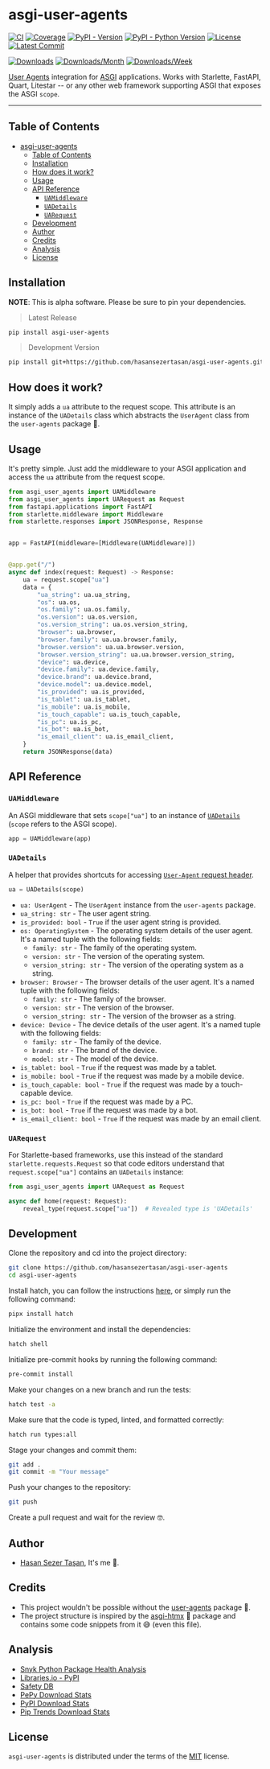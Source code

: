 # asgi-user-agents

[![CI](https://github.com/hasansezertasan/asgi-user-agents/actions/workflows/ci.yml/badge.svg)](https://github.com/hasansezertasan/asgi-user-agents/actions?query=event%3Apush+branch%3Amain+workflow%3ACI)
[![Coverage](https://img.shields.io/codecov/c/github/hasansezertasan/asgi-user-agents)](https://codecov.io/gh/hasansezertasan/asgi-user-agents)
[![PyPI - Version](https://img.shields.io/pypi/v/asgi-user-agents.svg)](https://pypi.org/project/asgi-user-agents)
[![PyPI - Python Version](https://img.shields.io/pypi/pyversions/asgi-user-agents.svg)](https://pypi.org/project/asgi-user-agents)
[![License](https://img.shields.io/github/license/hasansezertasan/asgi-user-agents.svg)](https://github.com/hasansezertasan/asgi-user-agents/blob/main/LICENSE)
[![Latest Commit](https://img.shields.io/github/last-commit/hasansezertasan/asgi-user-agents)](https://github.com/hasansezertasan/asgi-user-agents)

[![Downloads](https://pepy.tech/badge/asgi-user-agents)](https://pepy.tech/project/asgi-user-agents)
[![Downloads/Month](https://pepy.tech/badge/asgi-user-agents/month)](https://pepy.tech/project/asgi-user-agents)
[![Downloads/Week](https://pepy.tech/badge/asgi-user-agents/week)](https://pepy.tech/project/asgi-user-agents)

[User Agents][python-user-agents] integration for [ASGI](https://asgi.readthedocs.io/en/latest/) applications. Works with Starlette, FastAPI, Quart, Litestar -- or any other web framework supporting ASGI that exposes the ASGI `scope`.

-----

## Table of Contents

- [asgi-user-agents](#asgi-user-agents)
  - [Table of Contents](#table-of-contents)
  - [Installation](#installation)
  - [How does it work?](#how-does-it-work)
  - [Usage](#usage)
  - [API Reference](#api-reference)
    - [`UAMiddleware`](#uamiddleware)
    - [`UADetails`](#uadetails)
    - [`UARequest`](#uarequest)
  - [Development](#development)
  - [Author](#author)
  - [Credits](#credits)
  - [Analysis](#analysis)
  - [License](#license)

## Installation

**NOTE**: This is alpha software. Please be sure to pin your dependencies.

> Latest Release

```bash
pip install asgi-user-agents
```

> Development Version

```bash
pip install git+https://github.com/hasansezertasan/asgi-user-agents.git
```

## How does it work?

It simply adds a `ua` attribute to the request scope. This attribute is an instance of the `UADetails` class which abstracts the `UserAgent` class from the `user-agents` package 📄.

## Usage

It's pretty simple. Just add the middleware to your ASGI application and access the `ua` attribute from the request scope.

```python
from asgi_user_agents import UAMiddleware
from asgi_user_agents import UARequest as Request
from fastapi.applications import FastAPI
from starlette.middleware import Middleware
from starlette.responses import JSONResponse, Response


app = FastAPI(middleware=[Middleware(UAMiddleware)])


@app.get("/")
async def index(request: Request) -> Response:
    ua = request.scope["ua"]
    data = {
        "ua_string": ua.ua_string,
        "os": ua.os,
        "os.family": ua.os.family,
        "os.version": ua.os.version,
        "os.version_string": ua.os.version_string,
        "browser": ua.browser,
        "browser.family": ua.ua.browser.family,
        "browser.version": ua.ua.browser.version,
        "browser.version_string": ua.ua.browser.version_string,
        "device": ua.device,
        "device.family": ua.device.family,
        "device.brand": ua.device.brand,
        "device.model": ua.device.model,
        "is_provided": ua.is_provided,
        "is_tablet": ua.is_tablet,
        "is_mobile": ua.is_mobile,
        "is_touch_capable": ua.is_touch_capable,
        "is_pc": ua.is_pc,
        "is_bot": ua.is_bot,
        "is_email_client": ua.is_email_client,
    }
    return JSONResponse(data)

```

## API Reference

### `UAMiddleware`

An ASGI middleware that sets `scope["ua"]` to an instance of [`UADetails`](#uadetails) (`scope` refers to the ASGI scope).

```python
app = UAMiddleware(app)
```

### `UADetails`

A helper that provides shortcuts for accessing [`User-Agent` request header](https://developer.mozilla.org/en-US/docs/Web/HTTP/Headers/User-Agent).

```python
ua = UADetails(scope)
```

- `ua: UserAgent` - The `UserAgent` instance from the `user-agents` package.
- `ua_string: str` - The user agent string.
- `is_provided: bool` - `True` if the user agent string is provided.
- `os: OperatingSystem` - The operating system details of the user agent. It's a named tuple with the following fields:
  - `family: str` - The family of the operating system.
  - `version: str` - The version of the operating system.
  - `version_string: str` - The version of the operating system as a string.
- `browser: Browser` - The browser details of the user agent. It's a named tuple with the following fields:
  - `family: str` - The family of the browser.
  - `version: str` - The version of the browser.
  - `version_string: str` - The version of the browser as a string.
- `device: Device` - The device details of the user agent. It's a named tuple with the following fields:
  - `family: str` - The family of the device.
  - `brand: str` - The brand of the device.
  - `model: str` - The model of the device.
- `is_tablet: bool` - `True` if the request was made by a tablet.
- `is_mobile: bool` - `True` if the request was made by a mobile device.
- `is_touch_capable: bool` - `True` if the request was made by a touch-capable device.
- `is_pc: bool` - `True` if the request was made by a PC.
- `is_bot: bool` - `True` if the request was made by a bot.
- `is_email_client: bool` - `True` if the request was made by an email client.

### `UARequest`

For Starlette-based frameworks, use this instead of the standard `starlette.requests.Request` so that code editors understand that `request.scope["ua"]` contains an `UADetails` instance:

```python
from asgi_user_agents import UARequest as Request

async def home(request: Request):
    reveal_type(request.scope["ua"])  # Revealed type is 'UADetails'
```

## Development

Clone the repository and cd into the project directory:

```bash
git clone https://github.com/hasansezertasan/asgi-user-agents
cd asgi-user-agents
```

Install hatch, you can follow the instructions [here](https://hatch.pypa.io/latest/install/), or simply run the following command:

```bash
pipx install hatch
```

Initialize the environment and install the dependencies:

```bash
hatch shell
```

Initialize pre-commit hooks by running the following command:

```bash
pre-commit install
```

Make your changes on a new branch and run the tests:

```bash
hatch test -a
```

Make sure that the code is typed, linted, and formatted correctly:

```bash
hatch run types:all
```

Stage your changes and commit them:

```bash
git add .
git commit -m "Your message"
```

Push your changes to the repository:

```bash
git push
```

Create a pull request and wait for the review 🤓.

## Author

- [Hasan Sezer Taşan](https://www.github.com/hasansezertasan), It's me 👋.

## Credits

- This project wouldn't be possible without the [user-agents][python-user-agents] package 🙏.
- The project structure is inspired by the [asgi-htmx](https://github.com/florimondmanca/asgi-htmx) 🚀 package and contains some code snippets from it 😅 (even this file).

## Analysis

- [Snyk Python Package Health Analysis](https://snyk.io/advisor/python/asgi-user-agents)
- [Libraries.io - PyPI](https://libraries.io/pypi/asgi-user-agents)
- [Safety DB](https://data.safetycli.com/packages/pypi/asgi-user-agents)
- [PePy Download Stats](https://www.pepy.tech/projects/asgi-user-agents)
- [PyPI Download Stats](https://pypistats.org/packages/asgi-user-agents)
- [Pip Trends Download Stats](https://piptrends.com/package/asgi-user-agents)

## License

`asgi-user-agents` is distributed under the terms of the [MIT](https://spdx.org/licenses/MIT.html) license.

<!-- Links -->
[python-user-agents]: https://github.com/selwin/python-user-agents
